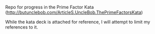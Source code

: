 Repo for progress in the Prime Factor Kata (http://butunclebob.com/ArticleS.UncleBob.ThePrimeFactorsKata)


While the kata deck is attached for reference, I will attempt to limit my references to it.
